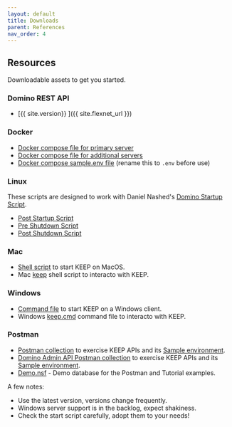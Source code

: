 ```yaml
---
layout: default
title: Downloads
parent: References
nav_order: 4
---
```


## Resources

Downloadable assets to get you started.

### Domino REST API

- [{{ site.version}} ]({{ site.flexnet_url }})

### Docker

- [Docker compose file for primary server](../../assets/downloads/docker-compose-primary.yml)
- [Docker compose file for additional servers](../../assets/downloads/docker-compose-secondary.yml)
- [Docker compose sample.env file](../../assets/downloads/sample.env) (rename this to `.env` before use)

### Linux

These scripts are designed to work
with Daniel Nashed's [Domino Startup Script](https://www.nashcom.de/nshweb/pages/startscript.htm).

- [Post Startup Script](../../assets/downloads/post_startup_script)
- [Pre Shutdown Script](../../assets/downloads/pre_shutdown_script)
- [Post Shutdown Script](../../assets/downloads/post_shutdown_script)

### Mac

- [Shell script](../../assets/downloads/startkeepmac.sh) to start KEEP on MacOS.
- Mac [keep](../../assets/downloads/keep) shell script to interacto with KEEP.

### Windows

- [Command file](../../assets/downloads/windows_run_keep.cmd) to start KEEP on a Windows client.
- Windows [keep.cmd](../../assets/downloads/keep.cmd) command file to interacto with KEEP.

### Postman

- [Postman collection](../../assets/downloads/KeepTest.postman_collection.json) to exercise KEEP APIs and its [Sample environment](../../assets/downloads/KeepTest.postman_environment.json).
- [Domino Admin API Postman collection](../../assets/downloads/KeepAdminTest.postman_collection.json) to exercise KEEP APIs and its [Sample environment](../../assets/downloads/KeepAdminTest.postman_environment.json).
- [Demo.nsf](../../assets/downloads/Demo.nsf) - Demo database for the Postman and Tutorial examples.

A few notes:

- Use the latest version, versions change frequently.
- Windows server support is in the backlog, expect shakiness.
- Check the start script carefully, adopt them to your needs!
